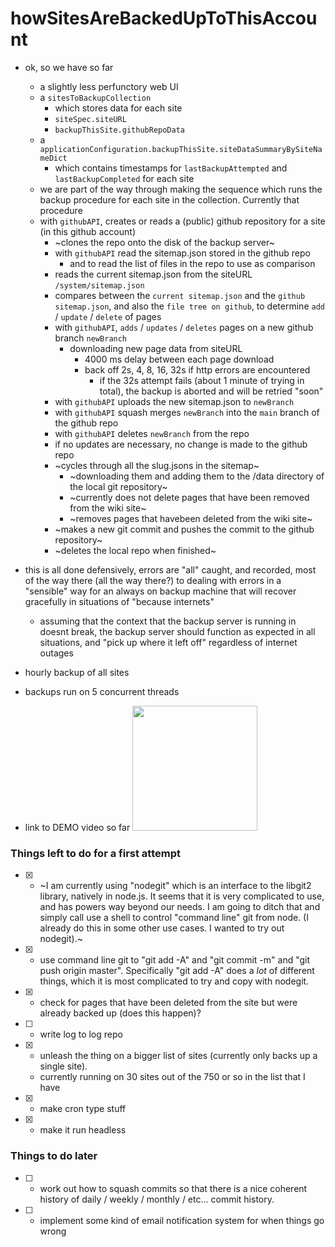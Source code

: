 # howSitesAreBackedUpToThisAccount

* ok, so we have so far
  * a slightly less perfunctory web UI
  * a `sitesToBackupCollection` 
    * which stores data for each site
    * `siteSpec.siteURL`
    * `backupThisSite.githubRepoData`
  * a `applicationConfiguration.backupThisSite.siteDataSummaryBySiteNameDict`
    * which contains timestamps for `lastBackupAttempted` and `lastBackupCompleted` for each site
  * we are part of the way through making the sequence which runs the backup procedure for each site in the collection. Currently that procedure
  * with `githubAPI`, creates or reads a (public) github repository for a site (in this github account)
    * ~clones the repo onto the disk of the backup server~
    * with `githubAPI` read the sitemap.json stored in the github repo
      * and to read the list of files in the repo to use as comparison
    * reads the current sitemap.json from the siteURL `/system/sitemap.json`
    * compares between the `current sitemap.json` and the `github sitemap.json`, and also the `file tree on github`, to determine `add` / `update` / `delete` of pages
    * with `githubAPI`,  `adds` / `updates` / `deletes` pages on a new github branch `newBranch`
      * downloading new page data from siteURL
        * 4000 ms delay between each page download
        * back off 2s, 4, 8, 16, 32s if http errors are encountered
          * if the 32s attempt fails (about 1 minute of trying in total), the backup is aborted and will be retried "soon"
    * with `githubAPI` uploads the new sitemap.json to `newBranch`
    * with `githubAPI` squash merges `newBranch` into the `main` branch of the github repo
    * with `githubAPI` deletes `newBranch` from the repo
    * if no updates are necessary, no change is made to the github repo
    * ~cycles through all the slug.jsons in the sitemap~
      * ~downloading them and adding them to the /data directory of the local git repository~
      * ~currently does not delete pages that have been removed from the wiki site~
      * ~removes pages that havebeen deleted from the wiki site~
    * ~makes a new git commit and pushes the commit to the github repository~
    * ~deletes the local repo when finished~

* this is all done defensively, errors are "all" caught, and recorded, most of the way there (all the way there?) to dealing with errors in a "sensible" way for an always on backup machine that will recover gracefully in situations of "because internets"
  * assuming that the context that the backup server is running in doesnt break, the backup server should function as expected in all situations, and "pick up where it left off" regardless of internet outages

* hourly backup of all sites
* backups run on 5 concurrent threads

* link to DEMO video so far <a href="https://youtu.be/lQPiEFRNrFs"><img src="https://img.youtube.com/vi/lQPiEFRNrFs/maxresdefault.jpg" width="200"/></a>

### Things left to do for a first attempt
* [x] - ~I am currently using "nodegit" which is an interface to the libgit2 library, natively in node.js. It seems that it is very complicated to use, and has powers way beyond our needs. I am going to ditch that and simply call use a shell to control "command line" git from node. (I already do this in some other use cases. I wanted to try out nodegit).~
* [x] - use command line git to "git add -A" and "git commit -m" and "git push origin master".  Specifically "git add -A" does a _lot_ of different things, which it is most complicated to try and copy with nodegit.
* [x] - check for pages that have been deleted from the site but were already backed up (does this happen)?
* [ ] - write log to log repo
* [x] - unleash the thing on a bigger list of sites (currently only backs up a single site).
  * currently running on 30 sites out of the 750 or so in the list that I have
* [x] - make cron type stuff
* [x] - make it run headless

### Things to do later
* [ ] - work out how to squash commits so that there is a nice coherent history of daily / weekly / monthly / etc... commit history.
* [ ] - implement some kind of email notification system for when things go wrong
